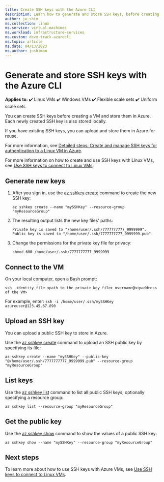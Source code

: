 ```yaml
---
title: Create SSH keys with the Azure CLI
description: Learn how to generate and store SSH keys, before creating a VM, with the Azure CLI for connecting to Linux VMs.
author: ju-shim
ms.collection: linux
ms.service: virtual-machines
ms.workload: infrastructure-services
ms.custom: devx-track-azurecli
ms.topic: article
ms.date: 04/13/2023
ms.author: jushiman
---
```


# Generate and store SSH keys with the Azure CLI

**Applies to:** :heavy_check_mark: Linux VMs :heavy_check_mark: Windows VMs :heavy_check_mark: Flexible scale sets :heavy_check_mark: Uniform scale sets

You can create SSH keys before creating a VM and store them in Azure. Each newly created SSH key is also stored locally.

If you have existing SSH keys, you can upload and store them in Azure for reuse.

For more information, see [Detailed steps: Create and manage SSH keys for authentication to a Linux VM in Azure](./linux/create-ssh-keys-detailed.md).

For more information on how to create and use SSH keys with Linux VMs, see [Use SSH keys to connect to Linux VMs](./linux/ssh-from-windows.md).

## Generate new keys

1. After you sign in, use the [az sshkey create](/cli/azure/sshkey#az-sshkey-create) command to create the new SSH key:

    ```azurecli
    az sshkey create --name "mySSHKey" --resource-group "myResourceGroup"
   ```

1. The resulting output lists the new key files' paths:

    ```azurecli
    Private key is saved to "/home/user/.ssh/7777777777_9999999".
    Public key is saved to "/home/user/.ssh/7777777777_9999999.pub".
   ```

1. Change the permissions for the private key file for privacy:

    ```azurecli
    chmod 600 /home/user/.ssh/7777777777_9999999
    ```

## Connect to the VM

On your local computer, open a Bash prompt:

```azurecli
ssh -identity_file <path to the private key file> username@<ipaddress of the VM>
```

For example, enter: `ssh -i /home/user/.ssh/mySSHKey azureuser@123.45.67.890`

## Upload an SSH key

You can upload a public SSH key to store in Azure.

Use the [az sshkey create](/cli/azure/sshkey#az-sshkey-create) command to upload an SSH public key by specifying its file:

```azurecli
az sshkey create --name "mySSHKey" --public-key "@/home/user/.ssh/7777777777_9999999.pub" --resource-group "myResourceGroup"
```

## List keys

Use the [az sshkey list](/cli/azure/sshkey#az-sshkey-list) command to list all public SSH keys, optionally specifying a resource group:

```azurecli
az sshkey list --resource-group "myResourceGroup"
```

## Get the public key

Use the [az sshkey show](/cli/azure/sshkey#az-sshkey-show) command to show the values of a public SSH key:

```azurecli
az sshkey show --name "mySSHKey" --resource-group "myResourceGroup"
```

## Next steps

To learn more about how to use SSH keys with Azure VMs, see [Use SSH keys to connect to Linux VMs](./linux/ssh-from-windows.md).
